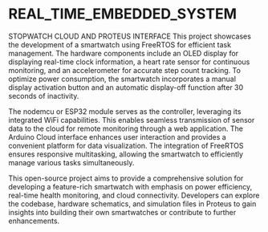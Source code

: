 # REAL_TIME_EMBEDDED_SYSTEM
STOPWATCH CLOUD AND PROTEUS INTERFACE
This project showcases the development of a smartwatch using FreeRTOS for efficient task management. The hardware components include an OLED display for displaying real-time clock information, a heart rate sensor for continuous monitoring, and an accelerometer for accurate step count tracking. To optimize power consumption, the smartwatch incorporates a manual display activation button and an automatic display-off function after 30 seconds of inactivity.

The nodemcu or ESP32 module serves as the controller, leveraging its integrated WiFi capabilities. This enables seamless transmission of sensor data to the cloud for remote monitoring through a web application. The Arduino Cloud interface enhances user interaction and provides a convenient platform for data visualization. The integration of FreeRTOS ensures responsive multitasking, allowing the smartwatch to efficiently manage various tasks simultaneously.

This open-source project aims to provide a comprehensive solution for developing a feature-rich smartwatch with emphasis on power efficiency, real-time health monitoring, and cloud connectivity. Developers can explore the codebase, hardware schematics, and simulation files in Proteus to gain insights into building their own smartwatches or contribute to further enhancements.
